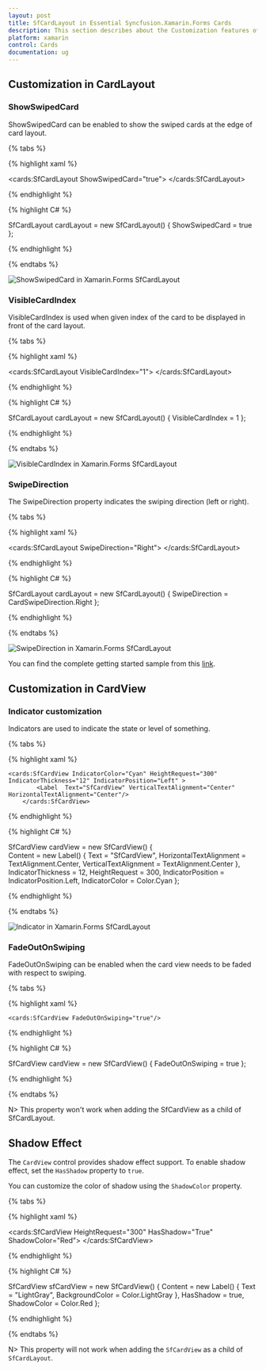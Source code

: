 ```yaml
---
layout: post
title: SfCardLayout in Essential Syncfusion.Xamarin.Forms Cards
description: This section describes about the Customization features of SfCardLayout and SfCardView in Xamarin.Forms.
platform: xamarin
control: Cards
documentation: ug
---
```


## Customization in CardLayout

### ShowSwipedCard

ShowSwipedCard can be enabled to show the swiped cards at the edge of card layout.

{% tabs %} 

{% highlight xaml %}

<cards:SfCardLayout ShowSwipedCard="true">
</cards:SfCardLayout>
 
{% endhighlight %}

{% highlight C# %}

SfCardLayout cardLayout = new SfCardLayout()
{
  ShowSwipedCard = true
};

{% endhighlight %}

{% endtabs %}

![ShowSwipedCard in Xamarin.Forms SfCardLayout](cardlayout-customization_images/showswipedcard.png)

### VisibleCardIndex

VisibleCardIndex is used when given index of the card to be displayed in front of the card layout.

{% tabs %} 

{% highlight xaml %}

<cards:SfCardLayout VisibleCardIndex="1">
</cards:SfCardLayout>
 
{% endhighlight %}

{% highlight C# %}

SfCardLayout cardLayout = new SfCardLayout()
{
  VisibleCardIndex = 1
};

{% endhighlight %}

{% endtabs %}

![VisibleCardIndex in Xamarin.Forms SfCardLayout](cardlayout-customization_images/showswipedcard.png)

### SwipeDirection

The SwipeDirection property indicates the swiping direction (left or right).

{% tabs %} 

{% highlight xaml %}

<cards:SfCardLayout SwipeDirection="Right">
</cards:SfCardLayout>
 
{% endhighlight %}

{% highlight C# %}

SfCardLayout cardLayout = new SfCardLayout()
{
    SwipeDirection = CardSwipeDirection.Right
};


{% endhighlight %}

{% endtabs %}

![SwipeDirection in Xamarin.Forms SfCardLayout](cardlayout-customization_images/swipedirection.png)

You can find the complete getting started sample from this [link](https://github.com/SyncfusionExamples/xamarin.forms-cards).

## Customization in CardView

### Indicator customization

Indicators are used to indicate the state or level of something.

{% tabs %} 

{% highlight xaml %}

    <cards:SfCardView IndicatorColor="Cyan" HeightRequest="300" IndicatorThickness="12" IndicatorPosition="Left" >
            <Label  Text="SfCardView" VerticalTextAlignment="Center" HorizontalTextAlignment="Center"/>
        </cards:SfCardView>

{% endhighlight %}

{% highlight C# %}

SfCardView cardView = new SfCardView() 
{     
    Content = new Label() 
    { 
        Text = "SfCardView", 
        HorizontalTextAlignment = TextAlignment.Center, 
        VerticalTextAlignment =  TextAlignment.Center
    },
    IndicatorThickness = 12,
    HeightRequest = 300,
    IndicatorPosition = IndicatorPosition.Left,
    IndicatorColor = Color.Cyan
};
           

{% endhighlight %}

{% endtabs %}

![Indicator in Xamarin.Forms SfCardLayout](cardview-customization_images/indicator.png)

### FadeOutOnSwiping

FadeOutOnSwiping can be enabled when the card view needs to be faded with respect to swiping.

{% tabs %} 

{% highlight xaml %}

    <cards:SfCardView FadeOutOnSwiping="true"/>
 
{% endhighlight %}

{% highlight C# %}

SfCardView cardView = new SfCardView()
{
  FadeOutOnSwiping = true
};

{% endhighlight %}

{% endtabs %}

N> This property won't work when adding the SfCardView as a child of SfCardLayout.

## Shadow Effect

The `CardView` control provides shadow effect support. To enable shadow effect, set the `HasShadow` property to `true`.

You can customize the color of shadow using the `ShadowColor` property.

{% tabs %} 

{% highlight xaml %}

<cards:SfCardView HeightRequest="300" HasShadow="True" ShadowColor="Red">
    <Label  Text="LightGray" BackgroundColor="LightGray"/>
</cards:SfCardView>


{% endhighlight %}

{% highlight C# %}

 SfCardView sfCardView = new SfCardView() 
 { 
   Content = new Label() { Text = "LightGray", BackgroundColor = Color.LightGray },
   HasShadow = true,
   ShadowColor = Color.Red
 };


{% endhighlight %}

{% endtabs %}

N> This property will not work when adding the `SfCardView` as a child of `SfCardLayout`.


